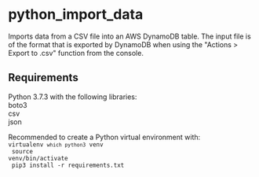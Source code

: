# python_import_data
Imports data from a CSV file into an AWS DynamoDB table. The input file is of the format that is exported by DynamoDB when using the "Actions > Export to .csv" function from the console.

## Requirements
Python 3.7.3 with the following libraries:<br>
boto3<br>
csv<br>
json<p>

Recommended to create a Python virtual environment with:
<code>
virtualenv `which python3` venv<br>
source venv/bin/activate<br>
pip3 install -r requirements.txt
</code>
